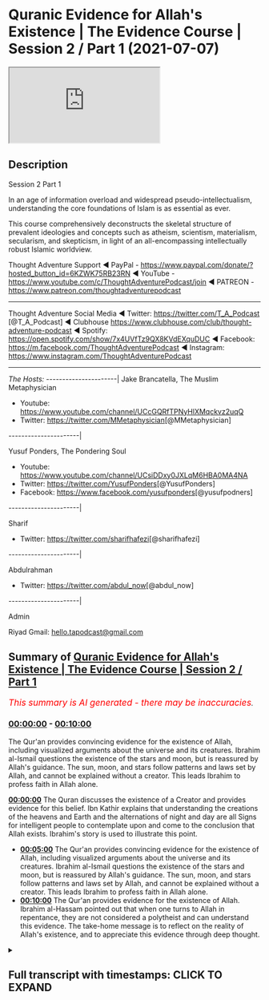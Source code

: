 # Quranic Evidence for Allah's Existence | The Evidence Course | Session 2 / Part 1 (2021-07-07)

<iframe loading='lazy' src='https://www.youtube.com/embed/MULVQnMHfEk'></iframe>

## Description

Session 2 Part 1

In an age of information overload and widespread pseudo-intellectualism, understanding the core foundations of Islam is as essential as ever. 

This course comprehensively deconstructs the skeletal structure of prevalent ideologies and concepts such as atheism, scientism, materialism, secularism, and skepticism, in light of an all-encompassing intellectually robust Islamic worldview.

Thought Adventure Support
◄ PayPal - https://www.paypal.com/donate/?hosted_button_id=6KZWK75RB23RN 
◄ YouTube - https://www.youtube.com/c/ThoughtAdventurePodcast/join
◄ PATREON - https://www.patreon.com/thoughtadventurepodcast
____________________________________________________________________

Thought Adventure Social Media
◄ Twitter: https://twitter.com/T_A_Podcast​​ [@T_A_Podcast]
◄ Clubhouse https://www.clubhouse.com/club/thought-adventure-podcast
◄ Spotify: https://open.spotify.com/show/7x4UVfTz9QX8KVdEXquDUC
◄ Facebook: https://m.facebook.com/ThoughtAdventurePodcast
◄ Instagram: https://www.instagram.com/ThoughtAdventurePodcast​

----------------------------------------------------------------

*The Hosts:*
----------------------|
Jake Brancatella, The Muslim Metaphysician

- Youtube: https://www.youtube.com/channel/UCcGQRfTPNyHlXMqckvz2uqQ
- Twitter:  https://twitter.com/MMetaphysician​​ [@MMetaphysician]

----------------------|

Yusuf Ponders, The Pondering Soul

- Youtube: https://www.youtube.com/channel/UCsiDDxy0JXLqM6HBA0MA4NA
- Twitter: https://twitter.com/YusufPonders​​ [@YusufPonders]
- Facebook: https://www.facebook.com/yusufponders​ [@yusufpodners]

----------------------|

Sharif

- Twitter: https://twitter.com/sharifhafezi​​ [@sharifhafezi]

----------------------|

Abdulrahman

- Twitter: https://twitter.com/abdul_now​ [@abdul_now]

----------------------|

Admin

Riyad 
Gmail: hello.tapodcast@gmail.com

## Summary of [Quranic Evidence for Allah's Existence | The Evidence Course | Session 2 / Part 1](https://www.youtube.com/watch?v=MULVQnMHfEk)


*<span style="color:red; font-size:125%">This summary is AI generated - there may be inaccuracies</span>. [](/)*

### [00:00:00](https://www.youtube.com/watch?v=MULVQnMHfEk&t=0) - [00:10:00](https://www.youtube.com/watch?v=MULVQnMHfEk&t=600)

The Qur'an provides convincing evidence for the existence of Allah, including visualized arguments about the universe and its creatures. Ibrahim al-Ismail questions the existence of the stars and moon, but is reassured by Allah's guidance. The sun, moon, and stars follow patterns and laws set by Allah, and cannot be explained without a creator. This leads Ibrahim to profess faith in Allah alone.

**[00:00:00](https://www.youtube.com/watch?v=MULVQnMHfEk&t=0)** The Quran discusses the existence of a Creator and provides evidence for this belief. Ibn Kathir explains that understanding the creations of the heavens and Earth and the alternations of night and day are all Signs for intelligent people to contemplate upon and come to the conclusion that Allah exists. Ibrahim's story is used to illustrate this point.
* **[00:05:00](https://www.youtube.com/watch?v=MULVQnMHfEk&t=300)** The Qur'an provides convincing evidence for the existence of Allah, including visualized arguments about the universe and its creatures. Ibrahim al-Ismail questions the existence of the stars and moon, but is reassured by Allah's guidance. The sun, moon, and stars follow patterns and laws set by Allah, and cannot be explained without a creator. This leads Ibrahim to profess faith in Allah alone.
* **[00:10:00](https://www.youtube.com/watch?v=MULVQnMHfEk&t=600)** The Qur'an provides evidence for the existence of Allah. Ibrahim al-Hassam pointed out that when one turns to Allah in repentance, they are not considered a polytheist and can understand this evidence. The take-home message is to reflect on the reality of Allah's existence, and to appreciate this evidence through deep thought.

<details><summary><h2>Full transcript with timestamps: CLICK TO EXPAND</h2></summary>

[0:00:15](https://youtu.be/MULVQnMHfEk?t=15) so in the first section  
[0:00:17](https://youtu.be/MULVQnMHfEk?t=17) we discussed about the importance of  
[0:00:20](https://youtu.be/MULVQnMHfEk?t=20) belief  
[0:00:21](https://youtu.be/MULVQnMHfEk?t=21) the approach and the manner by which we  
[0:00:23](https://youtu.be/MULVQnMHfEk?t=23) approach this question about  
[0:00:25](https://youtu.be/MULVQnMHfEk?t=25) what is our purpose of life we looked at  
[0:00:28](https://youtu.be/MULVQnMHfEk?t=28) the limitations of science in answering  
[0:00:31](https://youtu.be/MULVQnMHfEk?t=31) this question  
[0:00:33](https://youtu.be/MULVQnMHfEk?t=33) and we also looked at the rational  
[0:00:34](https://youtu.be/MULVQnMHfEk?t=34) process by which we can use  
[0:00:37](https://youtu.be/MULVQnMHfEk?t=37) in order to come to this conclusion or  
[0:00:38](https://youtu.be/MULVQnMHfEk?t=38) potentially come to the conclusion  
[0:00:40](https://youtu.be/MULVQnMHfEk?t=40) what is our purpose in life now we're  
[0:00:44](https://youtu.be/MULVQnMHfEk?t=44) going on to discuss  
[0:00:45](https://youtu.be/MULVQnMHfEk?t=45) about does a creator exist and what are  
[0:00:48](https://youtu.be/MULVQnMHfEk?t=48) the various  
[0:00:49](https://youtu.be/MULVQnMHfEk?t=49) evidences and it's important  
[0:00:52](https://youtu.be/MULVQnMHfEk?t=52) from a muslim perspective to understand  
[0:00:55](https://youtu.be/MULVQnMHfEk?t=55) how the quran  
[0:00:56](https://youtu.be/MULVQnMHfEk?t=56) addresses this particular question about  
[0:00:59](https://youtu.be/MULVQnMHfEk?t=59) the existence of allah  
[0:01:02](https://youtu.be/MULVQnMHfEk?t=62) now the quranic approach to this  
[0:01:04](https://youtu.be/MULVQnMHfEk?t=64) question is unique and that's not just  
[0:01:06](https://youtu.be/MULVQnMHfEk?t=66) withstanding the fact that the quran is  
[0:01:09](https://youtu.be/MULVQnMHfEk?t=69) inimitable  
[0:01:10](https://youtu.be/MULVQnMHfEk?t=70) in its linguistic miracle meaning that  
[0:01:12](https://youtu.be/MULVQnMHfEk?t=72) it cannot be matched  
[0:01:13](https://youtu.be/MULVQnMHfEk?t=73) and it's a linguistic miracle because  
[0:01:16](https://youtu.be/MULVQnMHfEk?t=76) the quran  
[0:01:17](https://youtu.be/MULVQnMHfEk?t=77) not only provides ideas that stimulate  
[0:01:20](https://youtu.be/MULVQnMHfEk?t=80) the mind  
[0:01:21](https://youtu.be/MULVQnMHfEk?t=81) but also the quran affects the emotions  
[0:01:26](https://youtu.be/MULVQnMHfEk?t=86) for example allah in the quran states  
[0:01:30](https://youtu.be/MULVQnMHfEk?t=90) in chapter three surah al-imran verse  
[0:01:33](https://youtu.be/MULVQnMHfEk?t=93) 190  
[0:01:34](https://youtu.be/MULVQnMHfEk?t=94) most surely in the creation of the  
[0:01:36](https://youtu.be/MULVQnMHfEk?t=96) heavens and the earth  
[0:01:38](https://youtu.be/MULVQnMHfEk?t=98) and the alternations of the night and  
[0:01:40](https://youtu.be/MULVQnMHfEk?t=100) the day there are signs for men  
[0:01:42](https://youtu.be/MULVQnMHfEk?t=102) of understanding and ibrahim  
[0:01:46](https://youtu.be/MULVQnMHfEk?t=106) of this particular verse he quotes the  
[0:01:49](https://youtu.be/MULVQnMHfEk?t=109) prophet sallallahu alaihi wasallam  
[0:01:53](https://youtu.be/MULVQnMHfEk?t=113) who said woe unto he  
[0:01:56](https://youtu.be/MULVQnMHfEk?t=116) who recites this verse but does not  
[0:01:59](https://youtu.be/MULVQnMHfEk?t=119) contemplate it  
[0:02:01](https://youtu.be/MULVQnMHfEk?t=121) so the verse was saying what it was  
[0:02:03](https://youtu.be/MULVQnMHfEk?t=123) saying indeed in the creations of the  
[0:02:05](https://youtu.be/MULVQnMHfEk?t=125) heavens and the earth  
[0:02:10](https://youtu.be/MULVQnMHfEk?t=130) and the alternations of the night and  
[0:02:12](https://youtu.be/MULVQnMHfEk?t=132) the day the change  
[0:02:14](https://youtu.be/MULVQnMHfEk?t=134) that we see around us that these  
[0:02:17](https://youtu.be/MULVQnMHfEk?t=137) are signs for a people of  
[0:02:21](https://youtu.be/MULVQnMHfEk?t=141) thinking  
[0:02:24](https://youtu.be/MULVQnMHfEk?t=144) and you know just the point about this  
[0:02:27](https://youtu.be/MULVQnMHfEk?t=147) word  
[0:02:28](https://youtu.be/MULVQnMHfEk?t=148) the people of thinking the word al-bab  
[0:02:31](https://youtu.be/MULVQnMHfEk?t=151) it comes linguistically  
[0:02:32](https://youtu.be/MULVQnMHfEk?t=152) from the word which means to go to the  
[0:02:35](https://youtu.be/MULVQnMHfEk?t=155) very inner  
[0:02:36](https://youtu.be/MULVQnMHfEk?t=156) core of the fruit so when it says that  
[0:02:39](https://youtu.be/MULVQnMHfEk?t=159) understanding the creations of the  
[0:02:41](https://youtu.be/MULVQnMHfEk?t=161) heavens and the earth  
[0:02:43](https://youtu.be/MULVQnMHfEk?t=163) really thinking about it contemplating  
[0:02:45](https://youtu.be/MULVQnMHfEk?t=165) about it  
[0:02:46](https://youtu.be/MULVQnMHfEk?t=166) all the alternations of night and day  
[0:02:48](https://youtu.be/MULVQnMHfEk?t=168) the changes that we  
[0:02:50](https://youtu.be/MULVQnMHfEk?t=170) see within the universe if you really  
[0:02:53](https://youtu.be/MULVQnMHfEk?t=173) think going to the  
[0:02:54](https://youtu.be/MULVQnMHfEk?t=174) deep understanding a deep enlightened  
[0:02:57](https://youtu.be/MULVQnMHfEk?t=177) approach to this  
[0:02:59](https://youtu.be/MULVQnMHfEk?t=179) that there are signs for people signs  
[0:03:02](https://youtu.be/MULVQnMHfEk?t=182) for what  
[0:03:03](https://youtu.be/MULVQnMHfEk?t=183) for the existence of allah  
[0:03:06](https://youtu.be/MULVQnMHfEk?t=186) and so this is why the prophet  
[0:03:09](https://youtu.be/MULVQnMHfEk?t=189) sallallahu alaihi wasallam  
[0:03:11](https://youtu.be/MULVQnMHfEk?t=191) said woe unto the one who recites it but  
[0:03:14](https://youtu.be/MULVQnMHfEk?t=194) does not contemplate it  
[0:03:15](https://youtu.be/MULVQnMHfEk?t=195) contemplate upon the verse and what the  
[0:03:18](https://youtu.be/MULVQnMHfEk?t=198) verse is telling us to contemplate upon  
[0:03:20](https://youtu.be/MULVQnMHfEk?t=200) which is the creation the universe  
[0:03:22](https://youtu.be/MULVQnMHfEk?t=202) around us  
[0:03:24](https://youtu.be/MULVQnMHfEk?t=204) hence the quran calls upon humanity to  
[0:03:28](https://youtu.be/MULVQnMHfEk?t=208) contemplate upon the universe  
[0:03:29](https://youtu.be/MULVQnMHfEk?t=209) and what it contains and it is through  
[0:03:31](https://youtu.be/MULVQnMHfEk?t=211) this deep reflection  
[0:03:33](https://youtu.be/MULVQnMHfEk?t=213) this deep study that we will come to the  
[0:03:35](https://youtu.be/MULVQnMHfEk?t=215) conclusion  
[0:03:36](https://youtu.be/MULVQnMHfEk?t=216) about the existence of one absolute  
[0:03:38](https://youtu.be/MULVQnMHfEk?t=218) creator allah  
[0:03:40](https://youtu.be/MULVQnMHfEk?t=220) this forms therefore part of the quranic  
[0:03:43](https://youtu.be/MULVQnMHfEk?t=223) method or the the quranic method  
[0:03:45](https://youtu.be/MULVQnMHfEk?t=225) in approaching the belief in the creator  
[0:03:47](https://youtu.be/MULVQnMHfEk?t=227) as ibn kathy goes on to state about that  
[0:03:50](https://youtu.be/MULVQnMHfEk?t=230) verse of quran  
[0:03:51](https://youtu.be/MULVQnMHfEk?t=231) where he says referring to the part of  
[0:03:53](https://youtu.be/MULVQnMHfEk?t=233) the ayah that states  
[0:03:56](https://youtu.be/MULVQnMHfEk?t=236) there are indeed that these are  
[0:04:00](https://youtu.be/MULVQnMHfEk?t=240) for indeed signs of men of understanding  
[0:04:02](https://youtu.be/MULVQnMHfEk?t=242) he says referring to the intelligent  
[0:04:05](https://youtu.be/MULVQnMHfEk?t=245) sound rational minds that contemplate  
[0:04:08](https://youtu.be/MULVQnMHfEk?t=248) about the true reality of things  
[0:04:10](https://youtu.be/MULVQnMHfEk?t=250) unlike the deaf and the mute who do not  
[0:04:12](https://youtu.be/MULVQnMHfEk?t=252) have sound comprehension  
[0:04:14](https://youtu.be/MULVQnMHfEk?t=254) death in the mute here is meant in a  
[0:04:15](https://youtu.be/MULVQnMHfEk?t=255) metaphorical sense  
[0:04:17](https://youtu.be/MULVQnMHfEk?t=257) so the quran demonstrates that through  
[0:04:19](https://youtu.be/MULVQnMHfEk?t=259) deep enlightened rational thought  
[0:04:21](https://youtu.be/MULVQnMHfEk?t=261) that about the universe through a  
[0:04:24](https://youtu.be/MULVQnMHfEk?t=264) rational comprehension  
[0:04:25](https://youtu.be/MULVQnMHfEk?t=265) about the existence of things around us  
[0:04:27](https://youtu.be/MULVQnMHfEk?t=267) that we can come to the existence  
[0:04:29](https://youtu.be/MULVQnMHfEk?t=269) come to the the knowledge that our  
[0:04:31](https://youtu.be/MULVQnMHfEk?t=271) creator exists  
[0:04:32](https://youtu.be/MULVQnMHfEk?t=272) and that allah dies the originator of  
[0:04:35](https://youtu.be/MULVQnMHfEk?t=275) this universe  
[0:04:36](https://youtu.be/MULVQnMHfEk?t=276) and this is clearly demonstrated in the  
[0:04:39](https://youtu.be/MULVQnMHfEk?t=279) story of ibrahim  
[0:04:42](https://youtu.be/MULVQnMHfEk?t=282) who in the verse of quran chapter number  
[0:04:45](https://youtu.be/MULVQnMHfEk?t=285) 6 verse 74 to 80  
[0:04:48](https://youtu.be/MULVQnMHfEk?t=288) it mentions remember when ibrahim said  
[0:04:51](https://youtu.be/MULVQnMHfEk?t=291) to his  
[0:04:51](https://youtu.be/MULVQnMHfEk?t=291) uh said to azer  
[0:04:55](https://youtu.be/MULVQnMHfEk?t=295) do you take idols for gods surely i see  
[0:04:58](https://youtu.be/MULVQnMHfEk?t=298) you and your people in manifest era  
[0:05:01](https://youtu.be/MULVQnMHfEk?t=301) thus we were showing ibrahim the  
[0:05:04](https://youtu.be/MULVQnMHfEk?t=304) kingdoms of the heavens and the earth  
[0:05:06](https://youtu.be/MULVQnMHfEk?t=306) that he might be of those who have sure  
[0:05:09](https://youtu.be/MULVQnMHfEk?t=309) faith  
[0:05:10](https://youtu.be/MULVQnMHfEk?t=310) so when the night out spread over  
[0:05:12](https://youtu.be/MULVQnMHfEk?t=312) ibrahim he saw a star  
[0:05:15](https://youtu.be/MULVQnMHfEk?t=315) he said this is my lord  
[0:05:19](https://youtu.be/MULVQnMHfEk?t=319) questioning but when the star set in the  
[0:05:22](https://youtu.be/MULVQnMHfEk?t=322) morning he said  
[0:05:24](https://youtu.be/MULVQnMHfEk?t=324) this cannot be my lord because it has  
[0:05:26](https://youtu.be/MULVQnMHfEk?t=326) passed  
[0:05:27](https://youtu.be/MULVQnMHfEk?t=327) away and i do not like the transitory  
[0:05:30](https://youtu.be/MULVQnMHfEk?t=330) transitory gods on the next day when he  
[0:05:33](https://youtu.be/MULVQnMHfEk?t=333) saw on the next night when he saw the  
[0:05:35](https://youtu.be/MULVQnMHfEk?t=335) moon rising he said  
[0:05:36](https://youtu.be/MULVQnMHfEk?t=336) this is my lord but when the moon said  
[0:05:39](https://youtu.be/MULVQnMHfEk?t=339) he said  
[0:05:39](https://youtu.be/MULVQnMHfEk?t=339) if my lord had not guided me then i  
[0:05:42](https://youtu.be/MULVQnMHfEk?t=342) shall  
[0:05:43](https://youtu.be/MULVQnMHfEk?t=343) surely be of those who have gone astray  
[0:05:46](https://youtu.be/MULVQnMHfEk?t=346) in the morning when ibrahim saw the sun  
[0:05:49](https://youtu.be/MULVQnMHfEk?t=349) rising he said this must be my lord  
[0:05:52](https://youtu.be/MULVQnMHfEk?t=352) because this is greater than the star  
[0:05:53](https://youtu.be/MULVQnMHfEk?t=353) and the moon but when he saw the sun  
[0:05:56](https://youtu.be/MULVQnMHfEk?t=356) set he said o my people surely  
[0:05:59](https://youtu.be/MULVQnMHfEk?t=359) i am free from what you associate and i  
[0:06:02](https://youtu.be/MULVQnMHfEk?t=362) have sincerely turned myself  
[0:06:04](https://youtu.be/MULVQnMHfEk?t=364) to him who originated the heavens and  
[0:06:06](https://youtu.be/MULVQnMHfEk?t=366) the earth  
[0:06:07](https://youtu.be/MULVQnMHfEk?t=367) and i am not of one of those who are the  
[0:06:09](https://youtu.be/MULVQnMHfEk?t=369) mushrikeen  
[0:06:10](https://youtu.be/MULVQnMHfEk?t=370) the people who commit shirk and  
[0:06:12](https://youtu.be/MULVQnMHfEk?t=372) polytheism  
[0:06:14](https://youtu.be/MULVQnMHfEk?t=374) so here the quran gives a very potent  
[0:06:17](https://youtu.be/MULVQnMHfEk?t=377) visualized argument about those things  
[0:06:20](https://youtu.be/MULVQnMHfEk?t=380) that exist within the universe  
[0:06:23](https://youtu.be/MULVQnMHfEk?t=383) ibrahim al-islam according to when he's  
[0:06:26](https://youtu.be/MULVQnMHfEk?t=386) saying this is my lord he's speaking to  
[0:06:27](https://youtu.be/MULVQnMHfEk?t=387) the people  
[0:06:28](https://youtu.be/MULVQnMHfEk?t=388) so he's not affirming this about the  
[0:06:30](https://youtu.be/MULVQnMHfEk?t=390) star of the moon or the sun  
[0:06:32](https://youtu.be/MULVQnMHfEk?t=392) he's questioning them about this and  
[0:06:34](https://youtu.be/MULVQnMHfEk?t=394) ibrahimo  
[0:06:35](https://youtu.be/MULVQnMHfEk?t=395) islam he's explaining that look the  
[0:06:37](https://youtu.be/MULVQnMHfEk?t=397) stars rose  
[0:06:39](https://youtu.be/MULVQnMHfEk?t=399) and the star set the moon rose and the  
[0:06:42](https://youtu.be/MULVQnMHfEk?t=402) moon  
[0:06:42](https://youtu.be/MULVQnMHfEk?t=402) set the sun rose and it set  
[0:06:46](https://youtu.be/MULVQnMHfEk?t=406) they follow regulations they  
[0:06:49](https://youtu.be/MULVQnMHfEk?t=409) change they follow certain laws  
[0:06:53](https://youtu.be/MULVQnMHfEk?t=413) they're imposed upon by certain patterns  
[0:06:57](https://youtu.be/MULVQnMHfEk?t=417) the question then becomes why believe in  
[0:07:00](https://youtu.be/MULVQnMHfEk?t=420) something  
[0:07:01](https://youtu.be/MULVQnMHfEk?t=421) which is limited and dependent upon  
[0:07:03](https://youtu.be/MULVQnMHfEk?t=423) those laws for it to exist  
[0:07:06](https://youtu.be/MULVQnMHfEk?t=426) rather the question then becomes that  
[0:07:09](https://youtu.be/MULVQnMHfEk?t=429) actually we should free ourselves  
[0:07:11](https://youtu.be/MULVQnMHfEk?t=431) from the limited dependent things but  
[0:07:13](https://youtu.be/MULVQnMHfEk?t=433) worship the one that imposed the law  
[0:07:16](https://youtu.be/MULVQnMHfEk?t=436) and the order and the creation of these  
[0:07:18](https://youtu.be/MULVQnMHfEk?t=438) things  
[0:07:21](https://youtu.be/MULVQnMHfEk?t=441) so this is what the quran is pointing to  
[0:07:23](https://youtu.be/MULVQnMHfEk?t=443) in the story of ibrahim al-islam  
[0:07:25](https://youtu.be/MULVQnMHfEk?t=445) that those things which are limited and  
[0:07:27](https://youtu.be/MULVQnMHfEk?t=447) dependent are dependent upon  
[0:07:30](https://youtu.be/MULVQnMHfEk?t=450) a law giver they're following laws so  
[0:07:33](https://youtu.be/MULVQnMHfEk?t=453) there must be a law giver  
[0:07:34](https://youtu.be/MULVQnMHfEk?t=454) of those celestial objects no matter how  
[0:07:37](https://youtu.be/MULVQnMHfEk?t=457) great they  
[0:07:38](https://youtu.be/MULVQnMHfEk?t=458) are they require something other than  
[0:07:40](https://youtu.be/MULVQnMHfEk?t=460) themselves to determine these laws  
[0:07:42](https://youtu.be/MULVQnMHfEk?t=462) that something can only be the one that  
[0:07:45](https://youtu.be/MULVQnMHfEk?t=465) that something  
[0:07:46](https://youtu.be/MULVQnMHfEk?t=466) can only be the one who created the  
[0:07:48](https://youtu.be/MULVQnMHfEk?t=468) stars the moon the sun  
[0:07:50](https://youtu.be/MULVQnMHfEk?t=470) the universe as a whole and could have  
[0:07:52](https://youtu.be/MULVQnMHfEk?t=472) ordained  
[0:07:53](https://youtu.be/MULVQnMHfEk?t=473) that these weak limited needy objects  
[0:07:56](https://youtu.be/MULVQnMHfEk?t=476) the laws that they are governed by  
[0:07:59](https://youtu.be/MULVQnMHfEk?t=479) indeed to this day no theory whether  
[0:08:02](https://youtu.be/MULVQnMHfEk?t=482) framed in the  
[0:08:04](https://youtu.be/MULVQnMHfEk?t=484) newtonian or quantum mechanics  
[0:08:07](https://youtu.be/MULVQnMHfEk?t=487) and physics gives an explanation to the  
[0:08:10](https://youtu.be/MULVQnMHfEk?t=490) fundamental point  
[0:08:13](https://youtu.be/MULVQnMHfEk?t=493) that argument of why do bodies exist  
[0:08:17](https://youtu.be/MULVQnMHfEk?t=497) in the way that they do and  
[0:08:20](https://youtu.be/MULVQnMHfEk?t=500) can these things that exist which are  
[0:08:22](https://youtu.be/MULVQnMHfEk?t=502) limited and needy and dependent  
[0:08:24](https://youtu.be/MULVQnMHfEk?t=504) exist without a creator and an  
[0:08:27](https://youtu.be/MULVQnMHfEk?t=507) originator  
[0:08:29](https://youtu.be/MULVQnMHfEk?t=509) and most what they do is they describe  
[0:08:32](https://youtu.be/MULVQnMHfEk?t=512) how things exist they might provide to  
[0:08:35](https://youtu.be/MULVQnMHfEk?t=515) us  
[0:08:36](https://youtu.be/MULVQnMHfEk?t=516) a mechanistic explanation to the  
[0:08:39](https://youtu.be/MULVQnMHfEk?t=519) universe  
[0:08:41](https://youtu.be/MULVQnMHfEk?t=521) but what they can't do is explain to us  
[0:08:44](https://youtu.be/MULVQnMHfEk?t=524) why the thing the agency behind that  
[0:08:47](https://youtu.be/MULVQnMHfEk?t=527) mechanism  
[0:08:48](https://youtu.be/MULVQnMHfEk?t=528) why that mechanism exists in the first  
[0:08:50](https://youtu.be/MULVQnMHfEk?t=530) place  
[0:08:52](https://youtu.be/MULVQnMHfEk?t=532) so reflecting on the universe only leads  
[0:08:55](https://youtu.be/MULVQnMHfEk?t=535) us to understanding  
[0:08:57](https://youtu.be/MULVQnMHfEk?t=537) for a need for the creator this is what  
[0:08:59](https://youtu.be/MULVQnMHfEk?t=539) the quran  
[0:09:00](https://youtu.be/MULVQnMHfEk?t=540) and allah is suggesting within the quran  
[0:09:04](https://youtu.be/MULVQnMHfEk?t=544) and that there must be something that's  
[0:09:06](https://youtu.be/MULVQnMHfEk?t=546) absolutely independent of creation  
[0:09:08](https://youtu.be/MULVQnMHfEk?t=548) in order to explain the existence of  
[0:09:10](https://youtu.be/MULVQnMHfEk?t=550) dependent limited things  
[0:09:12](https://youtu.be/MULVQnMHfEk?t=552) this point is further illustrated in the  
[0:09:15](https://youtu.be/MULVQnMHfEk?t=555) verse that describes the creator as  
[0:09:17](https://youtu.be/MULVQnMHfEk?t=557) a summit when the well-known  
[0:09:21](https://youtu.be/MULVQnMHfEk?t=561) well-recited surah surah iqlas  
[0:09:24](https://youtu.be/MULVQnMHfEk?t=564) what allah says allah is a summit  
[0:09:30](https://youtu.be/MULVQnMHfEk?t=570) in arabic language as-samad means  
[0:09:33](https://youtu.be/MULVQnMHfEk?t=573) the one without need without  
[0:09:35](https://youtu.be/MULVQnMHfEk?t=575) incompleteness  
[0:09:37](https://youtu.be/MULVQnMHfEk?t=577) whole self-sufficient requiring nothing  
[0:09:40](https://youtu.be/MULVQnMHfEk?t=580) else for  
[0:09:41](https://youtu.be/MULVQnMHfEk?t=581) its existence  
[0:09:44](https://youtu.be/MULVQnMHfEk?t=584) and also as samad means that which  
[0:09:48](https://youtu.be/MULVQnMHfEk?t=588) other things require its existence for  
[0:09:51](https://youtu.be/MULVQnMHfEk?t=591) so allah  
[0:09:53](https://youtu.be/MULVQnMHfEk?t=593) is describing in the quran  
[0:09:56](https://youtu.be/MULVQnMHfEk?t=596) his nature his subhana with allah's  
[0:09:58](https://youtu.be/MULVQnMHfEk?t=598) nature  
[0:09:59](https://youtu.be/MULVQnMHfEk?t=599) which is that allah is assamed  
[0:10:01](https://youtu.be/MULVQnMHfEk?t=601) independent  
[0:10:02](https://youtu.be/MULVQnMHfEk?t=602) self-sufficient free of any need  
[0:10:06](https://youtu.be/MULVQnMHfEk?t=606) but upon which all other things depend  
[0:10:09](https://youtu.be/MULVQnMHfEk?t=609) their existence for  
[0:10:11](https://youtu.be/MULVQnMHfEk?t=611) and this is a point that was recognized  
[0:10:13](https://youtu.be/MULVQnMHfEk?t=613) by ibrahim alaihissalam  
[0:10:15](https://youtu.be/MULVQnMHfEk?t=615) when he said i have sincerely turned  
[0:10:18](https://youtu.be/MULVQnMHfEk?t=618) myself to him  
[0:10:19](https://youtu.be/MULVQnMHfEk?t=619) who originated the heavens and the earth  
[0:10:22](https://youtu.be/MULVQnMHfEk?t=622) and indeed i am not  
[0:10:24](https://youtu.be/MULVQnMHfEk?t=624) one of the polytheists so we can  
[0:10:26](https://youtu.be/MULVQnMHfEk?t=626) understand that the quranic approach  
[0:10:29](https://youtu.be/MULVQnMHfEk?t=629) the take home message here is the  
[0:10:31](https://youtu.be/MULVQnMHfEk?t=631) quranic approach  
[0:10:32](https://youtu.be/MULVQnMHfEk?t=632) tells us to reflect or to sense the  
[0:10:35](https://youtu.be/MULVQnMHfEk?t=635) reality  
[0:10:36](https://youtu.be/MULVQnMHfEk?t=636) but not only just to sense the reality  
[0:10:39](https://youtu.be/MULVQnMHfEk?t=639) but to  
[0:10:39](https://youtu.be/MULVQnMHfEk?t=639) really really think about this reality  
[0:10:42](https://youtu.be/MULVQnMHfEk?t=642) in a  
[0:10:43](https://youtu.be/MULVQnMHfEk?t=643) deep way and through that thought  
[0:10:46](https://youtu.be/MULVQnMHfEk?t=646) through that comprehension do we come to  
[0:10:49](https://youtu.be/MULVQnMHfEk?t=649) the knowledge and the signs for the  
[0:10:50](https://youtu.be/MULVQnMHfEk?t=650) existence of the creator  
[0:10:52](https://youtu.be/MULVQnMHfEk?t=652) and just as a quick side point  
[0:10:55](https://youtu.be/MULVQnMHfEk?t=655) if things are easy and you acquire them  
[0:10:58](https://youtu.be/MULVQnMHfEk?t=658) easily  
[0:10:59](https://youtu.be/MULVQnMHfEk?t=659) then you will not appreciate what you  
[0:11:01](https://youtu.be/MULVQnMHfEk?t=661) have  
[0:11:02](https://youtu.be/MULVQnMHfEk?t=662) when you really have to struggle and  
[0:11:04](https://youtu.be/MULVQnMHfEk?t=664) think about something  
[0:11:06](https://youtu.be/MULVQnMHfEk?t=666) and you come to the conclusion upon that  
[0:11:08](https://youtu.be/MULVQnMHfEk?t=668) thing for through hard work for a mental  
[0:11:10](https://youtu.be/MULVQnMHfEk?t=670) exercise in this case  
[0:11:12](https://youtu.be/MULVQnMHfEk?t=672) then you can really appreciate what you  
[0:11:14](https://youtu.be/MULVQnMHfEk?t=674) have  
[0:11:15](https://youtu.be/MULVQnMHfEk?t=675) this is in essence what it means to  
[0:11:17](https://youtu.be/MULVQnMHfEk?t=677) contemplate about the signs for the  
[0:11:18](https://youtu.be/MULVQnMHfEk?t=678) existence of the creator  
[0:11:20](https://youtu.be/MULVQnMHfEk?t=680) and the next video we're going into a  
[0:11:22](https://youtu.be/MULVQnMHfEk?t=682) bit more detail  
[0:11:24](https://youtu.be/MULVQnMHfEk?t=684) with regards to the evidences for the  
[0:11:26](https://youtu.be/MULVQnMHfEk?t=686) existence of  
[0:11:27](https://youtu.be/MULVQnMHfEk?t=687) the creator of the subhanallah darla  
</details>